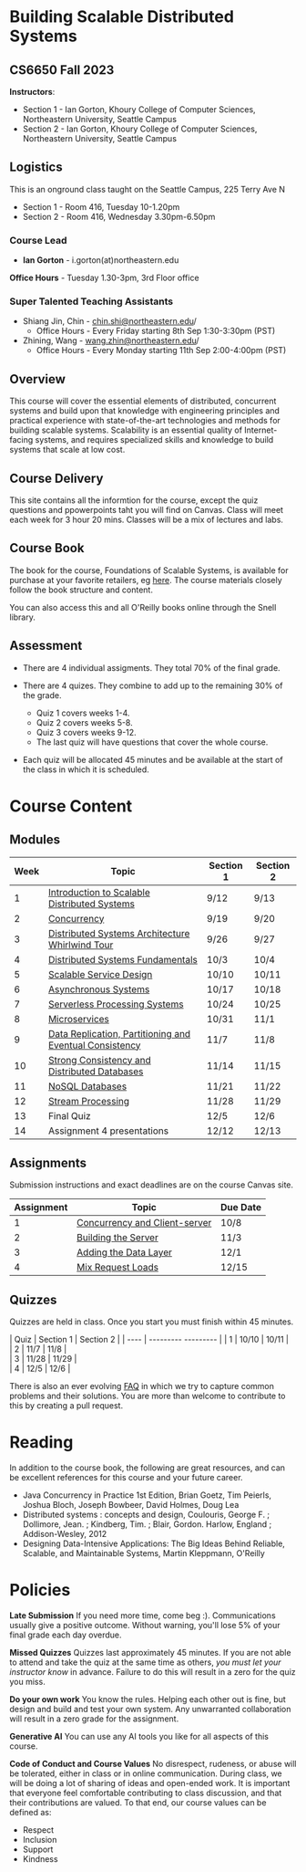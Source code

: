 # Building Scalable Distributed Systems

## CS6650 Fall 2023

**Instructors**: 

* Section 1 - Ian Gorton, Khoury College of Computer Sciences, Northeastern University, Seattle Campus
* Section 2 - Ian Gorton, Khoury College of Computer Sciences, Northeastern University, Seattle Campus

## Logistics

This is an onground class taught on the Seattle Campus, 225 Terry Ave N

* Section 1 - Room 416, Tuesday 10-1.20pm
* Section 2 - Room 416, Wednesday 3.30pm-6.50pm

### Course Lead

* **Ian Gorton** - i.gorton(at)northeastern.edu

**Office Hours** - Tuesday 1.30-3pm, 3rd Floor office


### Super Talented Teaching Assistants

* Shiang Jin, Chin - chin.shi@northeastern.edu/
  * Office Hours - Every Friday starting 8th Sep 1:30-3:30pm (PST) 
* Zhining, Wang - wang.zhin@northeastern.edu/
  * Office Hours - Every Monday starting 11th Sep 2:00-4:00pm (PST)
## Overview

This course will cover the essential elements of distributed, concurrent systems and build upon that knowledge with engineering principles and practical experience with state-of-the-art technologies and methods for building scalable systems. Scalability is an essential quality of Internet-facing systems, and requires specialized skills and knowledge to build systems that scale at low cost. 

## Course Delivery

This site contains all the informtion for the course, except the quiz questions and ppowerpoints taht you will find on Canvas.
Class will meet each week for 3 hour 20 mins. Classes will be a mix of lectures and labs.

## Course Book

The book for the course, Foundations of Scalable Systems, is available for purchase at your favorite retailers, eg [here](https://www.amazon.com/Foundations-Scalable-Systems-Distributed-Architectures/dp/1098106067/ref=asc_df_1098106067/?tag=hyprod-20&linkCode=df0&hvadid=564700895175&hvpos=&hvnetw=g&hvrand=11230893476443846738&hvpone=&hvptwo=&hvqmt=&hvdev=c&hvdvcmdl=&hvlocint=&hvlocphy=9033322&hvtargid=pla-1643586021023&psc=1). The course materials closely follow the book structure and content.

You can also access this and all O'Reilly books online through the Snell library. 

## Assessment

* There are 4 individual assigments. They total 70% of the final grade.

* There are 4 quizes.  They combine to add up to the remaining 30% of the grade. 
  
  * Quiz  1 covers weeks 1-4. 
  * Quiz 2 covers weeks 5-8. 
  * Quiz 3 covers weeks 9-12.
  * The last quiz will have questions that cover the whole course. 

* Each quiz will be allocated 45 minutes and be available at the start of the class in which it is scheduled.

# Course Content

## Modules

| Week | Topic                                                                                                   | Section 1 | Section 2 |
| ---- | ------------------------------------------------------------------------------------------------------- | --------- | --------- |
| 1    | [Introduction to Scalable Distributed Systems](https://gortonator.github.io/bsds-6650/Week-1)           | 9/12      | 9/13      |
| 2    | [Concurrency](http://gortonator.github.io/bsds-6650/Week-2)                                             | 9/19      | 9/20      |
| 3    | [Distributed Systems Architecture Whirlwind Tour](http://gortonator.github.io/bsds-6650/Week-3)         | 9/26      | 9/27      |
| 4    | [Distributed Systems Fundamentals](http://gortonator.github.io/bsds-6650/Week-4)                        | 10/3      | 10/4      |
| 5    | [Scalable Service Design](http://gortonator.github.io/bsds-6650/Week-5)                                 | 10/10     | 10/11     |
| 6    | [Asynchronous Systems](http://gortonator.github.io/bsds-6650/Week-6)                                    | 10/17     | 10/18     |
| 7    | [Serverless Processing Systems](http://gortonator.github.io/bsds-6650/Week-7)                           | 10/24     | 10/25	 |
| 8    | [Microservices](http://gortonator.github.io/bsds-6650/Week-8)                                           | 10/31     | 11/1      |
| 9    | [Data Replication, Partitioning and Eventual Consistency](http://gortonator.github.io/bsds-6650/Week-9) | 11/7      | 11/8      |
| 10   | [Strong Consistency and Distributed Databases](http://gortonator.github.io/bsds-6650/Week-10)           | 11/14     | 11/15	 |	
| 11   | [NoSQL Databases](http://gortonator.github.io/bsds-6650/Week-11)                                        | 11/21     | 11/22     |
| 12   | [Stream Processing](http://gortonator.github.io/bsds-6650/Week-12)                                      | 11/28     | 11/29     |
| 13   | Final Quiz                                                                                              | 12/5      | 12/6      |
| 14   | Assignment 4 presentations                                                                              | 12/12     | 12/13     |

## Assignments

Submission instructions and exact deadlines are on the course Canvas site. 

| Assignment | Topic                                                                                                 | Due Date |
| ---------- | ----------------------------------------------------------------------------------------------------- | ---------|
| 1          | [Concurrency and Client-server](https://gortonator.github.io/bsds-6650/assignments-2022/Assignment-1) | 10/8     |
| 2          | [Building the Server](https://gortonator.github.io/bsds-6650/assignments-2022/Assignment-2)           | 11/3     |
| 3          | [Adding the Data Layer](https://gortonator.github.io/bsds-6650/assignments-2022/Assignment-3)         | 12/1     |
| 4          | [Mix Request Loads](https://gortonator.github.io/bsds-6650/assignments-2022/Assignment-4)             | 12/15    |

## Quizzes

Quizzes are held in class. Once you start you must finish within 45 minutes. 

| Quiz | Section 1 | Section 2 |
| ---- | ---------   --------- |
| 1    | 10/10     |  10/11    |            
| 2    | 11/7      |  11/8     |   
| 3    | 11/28     |  11/29    |              
| 4    | 12/5      |  12/6     |             

There is also an ever evolving [FAQ](https://gortonator.github.io/bsds-6650/FAQ) in which we try to capture common problems and their solutions. 
You are more than welcome to contribute to this by creating a pull request.

# Reading

In addition to the course book,  the following are great resources, and can be excellent references for this course and your future career.

* Java Concurrency in Practice 1st Edition, Brian Goetz, Tim Peierls, Joshua Bloch, Joseph Bowbeer, David Holmes, Doug Lea
* Distributed systems : concepts and design, Coulouris, George F. ; Dollimore, Jean. ; Kindberg, Tim. ; Blair, Gordon. Harlow, England ; Addison-Wesley, 2012
* Designing Data-Intensive Applications: The Big Ideas Behind Reliable, Scalable, and Maintainable Systems, Martin Kleppmann, O'Reilly

# Policies

**Late Submission**
If you need more time, come beg :). Communications usually give a positive outcome.
Without warning, you'll lose 5% of your final grade each day overdue. 

**Missed Quizzes**
Quizzes last approximately 45 minutes. If you are not able to attend and take the quiz at the same time as others, _you must let your instructor know_ in advance. Failure to do this will result in a zero for the quiz you miss. 

**Do your own work**
You know the rules. Helping each other out is fine, but design and build and test your own system. Any unwarranted collaboration will result in a zero grade for the assignment.

**Generative AI** 
You can use any AI tools you like for all aspects of this course.

**Code of Conduct and Course Values** 
No disrespect, rudeness, or abuse will be tolerated, either in class or in online communication. During class, we will be doing a lot of sharing of ideas and open-ended work. It is important that everyone feel comfortable contributing to class discussion, and that their contributions are valued. To that end, our course values can be defined as: 
*	Respect 
*	Inclusion 
*	Support 
*	Kindness 

